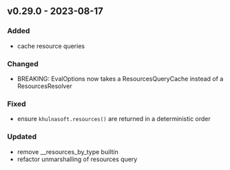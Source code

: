 ## v0.29.0 - 2023-08-17
### Added
* cache resource queries
### Changed
* BREAKING: EvalOptions now takes a ResourcesQueryCache instead of a ResourcesResolver
### Fixed
* ensure `khulnasoft.resources()` are returned in a deterministic order
### Updated
* remove __resources_by_type builtin
* refactor unmarshalling of resources query